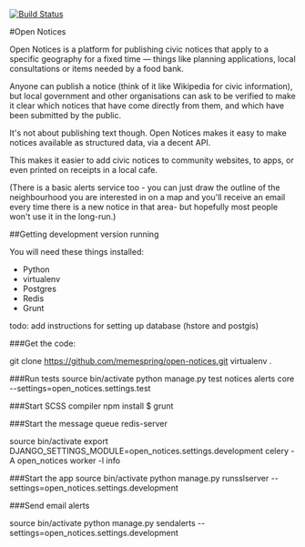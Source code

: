 [![Build Status](https://travis-ci.org/memespring/open-notices.svg?branch=master)](https://travis-ci.org/memespring/open-notices)

#Open Notices

Open Notices is a platform for publishing civic notices that apply to a specific geography for a fixed time &mdash; things like planning applications, local consultations or items needed by a food bank.

Anyone can publish a notice (think of it like Wikipedia for civic information), but local government and other organisations can ask to be verified to make it clear which notices that have come directly from them, and which have been submitted by the public.

It's not about publishing text though. Open Notices makes it easy to make notices available as structured data, via a decent API.

This makes it easier to add civic notices to community websites, to apps, or even printed on receipts in a local cafe.

(There is a basic alerts service too - you can just draw the outline of the neighbourhood you are interested in on a map and you'll receive an email every time there is a new notice in that area- but hopefully most people won't use it in the long-run.)

##Getting development version running



You will need these things installed:

* Python
* virtualenv
* Postgres
* Redis
* Grunt

todo: add instructions for setting up database (hstore and postgis)

###Get the code:

git clone https://github.com/memespring/open-notices.git
virtualenv .

###Run tests
source bin/activate
python manage.py test notices alerts core --settings=open_notices.settings.test

###Start SCSS compiler
npm install
$ grunt

###Start the message queue
redis-server

source bin/activate
export  DJANGO_SETTINGS_MODULE=open_notices.settings.development
celery -A open_notices worker -l info

###Start the app
source bin/activate
python manage.py runsslserver --settings=open_notices.settings.development

###Send email alerts

source bin/activate
python manage.py sendalerts --settings=open_notices.settings.development
